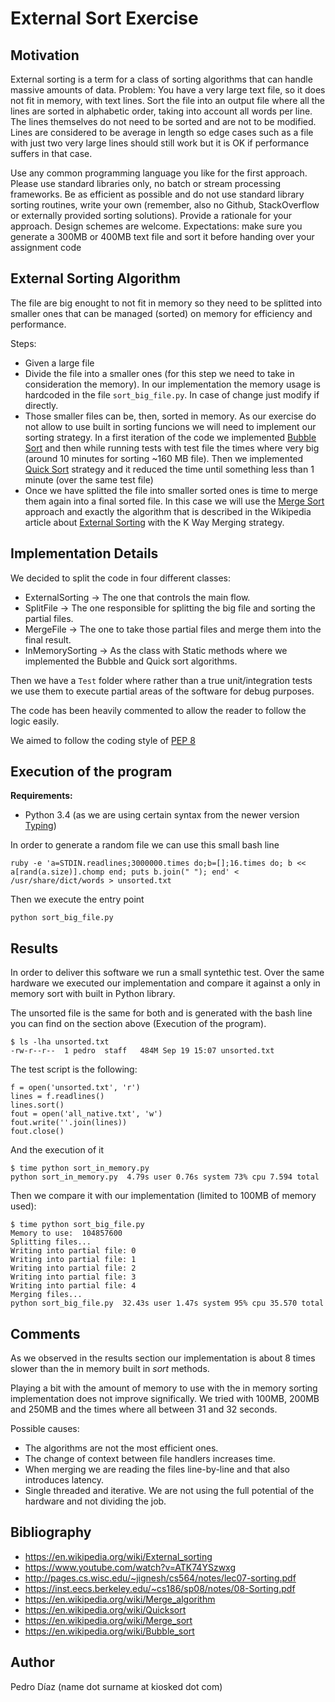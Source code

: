 # External Sort Exercise

## Motivation

External sorting is a term for a class of sorting algorithms that can handle massive amounts of data. Problem: You have a very large text file, so it does not fit in memory, with text lines. Sort the file into an output file where all the lines are sorted in alphabetic order, taking into account all words per line. The lines themselves do not need to be sorted and are not to be modified. Lines are considered to be average in length so edge cases such as a file with just two very large lines should still work but it is OK if performance suffers in that case.

Use any common programming language you like for the first approach. Please use standard libraries only, no batch or stream processing frameworks. Be as efficient as possible and do not use standard library sorting routines, write your own (remember, also no Github, StackOverflow or externally provided sorting solutions). Provide a rationale for your approach. Design schemes are welcome. Expectations: make sure you generate a 300MB or 400MB text file and sort it before handing over your assignment code

## External Sorting Algorithm

The file are big enought to not fit in memory so they need to be splitted into smaller ones that can be managed (sorted) on memory for efficiency and performance. 

Steps:

- Given a large file
- Divide the file into a smaller ones (for this step we need to take in consideration the memory). In our implementation the memory usage is hardcoded in the file ```sort_big_file.py```.  In case of change just modify if directly. 
- Those smaller files can be, then, sorted in memory. As our exercise do not allow to use built in sorting funcions we will need to implement our sorting strategy. In a first iteration of the code we implemented [Bubble Sort](https://en.wikipedia.org/wiki/Bubble_sort) and then while running tests with test file the times where very big (around 10 minutes for sorting ~160 MB file). Then we implemented [Quick Sort](https://en.wikipedia.org/wiki/Quicksort) strategy and it reduced the time until something less than 1 minute (over the same test file)
- Once we have splitted the file into smaller sorted ones is time to merge them again into a final sorted file. In this case we will use the [Merge Sort](https://en.wikipedia.org/wiki/Merge_sort) approach and exactly the algorithm that is described in the Wikipedia article about [External Sorting](https://en.wikipedia.org/wiki/External_sorting) with the K Way Merging strategy. 

## Implementation Details

We decided to split the code in four different classes:

- ExternalSorting -> The one that controls the main flow.
- SplitFile -> The one responsible for splitting the big file and sorting the partial files.
- MergeFile -> The one to take those partial files and merge them into the final result.
- InMemorySorting -> As the class with Static methods where we implemented the Bubble and Quick sort algorithms.

Then we have a ```Test``` folder where rather than a true unit/integration tests we use them to execute partial areas of the software for debug purposes.

The code has been heavily commented to allow the reader to follow the logic easily. 

We aimed to follow the coding style of [PEP 8](https://www.python.org/dev/peps/pep-0008/)

## Execution of the program

**Requirements:**

- Python 3.4 (as we are using certain syntax from the newer version [Typing](https://docs.python.org/3/library/typing.html))

In order to generate a random file we can use this small bash line
 
```ruby -e 'a=STDIN.readlines;3000000.times do;b=[];16.times do; b << a[rand(a.size)].chomp end; puts b.join(" "); end' < /usr/share/dict/words > unsorted.txt```

Then we execute the entry point

```python sort_big_file.py```


## Results

In order to deliver this software we run a small syntethic test. Over the same hardware we executed our implementation and compare it against a only in memory sort with built in Python library.

The unsorted file is the same for both and is generated with the bash line you can find on the section above (Execution of the program).

````
$ ls -lha unsorted.txt
-rw-r--r--  1 pedro  staff   484M Sep 19 15:07 unsorted.txt
````

The test script is the following:

````
f = open('unsorted.txt', 'r')
lines = f.readlines()
lines.sort()
fout = open('all_native.txt', 'w')
fout.write(''.join(lines))
fout.close()
````

And the execution of it 

````
$ time python sort_in_memory.py
python sort_in_memory.py  4.79s user 0.76s system 73% cpu 7.594 total
````

Then we compare it with our implementation (limited to 100MB of memory used):

````
$ time python sort_big_file.py
Memory to use:  104857600
Splitting files...
Writing into partial file: 0
Writing into partial file: 1
Writing into partial file: 2
Writing into partial file: 3
Writing into partial file: 4
Merging files...
python sort_big_file.py  32.43s user 1.47s system 95% cpu 35.570 total
````

## Comments

As we observed in the results section our implementation is about 8 times slower than the in memory built in *sort* methods. 

Playing a bit with the amount of memory to use with the in memory sorting implementation does not improve significally. We tried with 100MB, 200MB and 250MB and the times where all between 31 and 32 seconds.

Possible causes:

- The algorithms are not the most efficient ones. 
- The change of context between file handlers increases time.
- When merging we are reading the files line-by-line and that also introduces latency.
- Single threaded and iterative. We are not using the full potential of the hardware and not dividing the job.


## Bibliography
- https://en.wikipedia.org/wiki/External_sorting
- https://www.youtube.com/watch?v=ATK74YSzwxg
- http://pages.cs.wisc.edu/~jignesh/cs564/notes/lec07-sorting.pdf
- https://inst.eecs.berkeley.edu/~cs186/sp08/notes/08-Sorting.pdf
- https://en.wikipedia.org/wiki/Merge_algorithm
- https://en.wikipedia.org/wiki/Quicksort
- https://en.wikipedia.org/wiki/Merge_sort
- https://en.wikipedia.org/wiki/Bubble_sort


## Author
Pedro Díaz (name dot surname at kiosked dot com)


